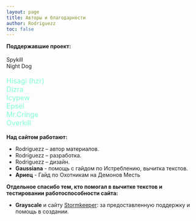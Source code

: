 ```yaml
---
layout: page
title: Авторы и благодарности
author: Rodriguezz
toc: false
---
```



**Поддержавшие проект:**

<p style="color:#ffd700;font-size:1.3em;">

Spykill<br>
Night Dog

</p>

<p style="color:#ff1493;font-size:1.3em;">
</p>

<p style="color:#7fffd4;font-size:1.3em;">
Hisagi (hzr)<br>
Dizra<br>
Icypew<br>
Epsel<br>
Mr.Cringe<br>
Overkill<br>
</p>

**Над сайтом работают:**

* Rodriguezz – автор материалов.
* Rodriguezz – разработка.
* Rodriguezz – дизайн.
* **Gaussiana** - помощь с гайдом по Истреблению, вычитка текстов.
* **Ариец**  - Гайд по Охотникам на Демонов Месть

**Отдельное спасибо тем, кто помогал в вычитке текстов и тестировании работоспособности сайта:**
* **Grayscale** и сайту <a href="https://stormkeeper.ru/">Stormkeeper</a>: за предоставленную поддержку и помощь в создании.

